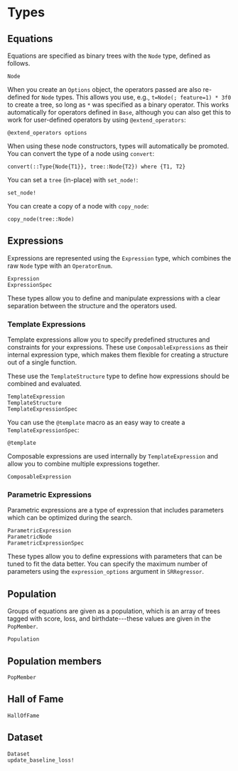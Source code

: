 # Types

## Equations

Equations are specified as binary trees with the `Node` type, defined
as follows.

```@docs
Node
```

When you create an `Options` object, the operators
passed are also re-defined for `Node` types.
This allows you use, e.g., `t=Node(; feature=1) * 3f0` to create a tree, so long as
`*` was specified as a binary operator. This works automatically for
operators defined in `Base`, although you can also get this to work
for user-defined operators by using `@extend_operators`:

```@docs
@extend_operators options
```

When using these node constructors, types will automatically be promoted.
You can convert the type of a node using `convert`:

```@docs
convert(::Type{Node{T1}}, tree::Node{T2}) where {T1, T2}
```

You can set a `tree` (in-place) with `set_node!`:

```@docs
set_node!
```

You can create a copy of a node with `copy_node`:

```@docs
copy_node(tree::Node)
```

## Expressions

Expressions are represented using the `Expression` type, which combines the raw `Node` type with an `OperatorEnum`.

```@docs
Expression
ExpressionSpec
```

These types allow you to define and manipulate expressions with a clear separation between the structure and the operators used.

### Template Expressions

Template expressions allow you to specify predefined structures and constraints for your expressions.
These use `ComposableExpressions` as their internal expression type, which makes them
flexible for creating a structure out of a single function.

These use the `TemplateStructure` type to define how expressions should be combined and evaluated.

```@docs
TemplateExpression
TemplateStructure
TemplateExpressionSpec
```

You can use the `@template` macro as an easy way to create a `TemplateExpressionSpec`:

```@docs
@template
```

Composable expressions are used internally by `TemplateExpression` and allow you to combine multiple expressions together.

```@docs
ComposableExpression
```

### Parametric Expressions

Parametric expressions are a type of expression that includes parameters which can be optimized during the search.

```@docs
ParametricExpression
ParametricNode
ParametricExpressionSpec
```

These types allow you to define expressions with parameters that can be tuned to fit the data better. You can specify the maximum number of parameters using the `expression_options` argument in `SRRegressor`.

## Population

Groups of equations are given as a population, which is
an array of trees tagged with score, loss, and birthdate---these
values are given in the `PopMember`.

```@docs
Population
```

## Population members

```@docs
PopMember
```

## Hall of Fame

```@docs
HallOfFame
```

## Dataset

```@docs
Dataset
update_baseline_loss!
```
